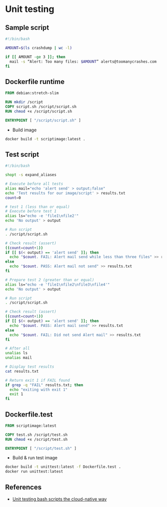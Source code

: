 # Unit testing

## Sample script

```bash
#!/bin/bash

AMOUNT=$(ls crashdump | wc -l)

if [[ AMOUNT -ge 3 ]]; then
  mail -s “Alert: Too many files: $AMOUNT” alerts@toomanycrashes.com
fi
```

## Dockerfile runtime

```Dockerfile
FROM debian:stretch-slim

RUN mkdir /script
COPY script.sh /script/script.sh
RUN chmod +x /script/script.sh

ENTRYPOINT [ "/script/script.sh" ]
```

* Build image
```bash
docker build -t scriptimage:latest .
```

## Test script

```bash
#!/bin/bash

shopt -s expand_aliases

# Execute before all tests
alias mail="echo 'alert send' > output;false"
echo 'Test results for our image/script' > results.txt
count=0

# test 1 (less than or equal)
# Execute before test 1
alias ls="echo -e 'file1\nfile2'"
echo 'No output' > output

# Run script
. /script/script.sh

# Check result (assert)
((count=count+1))
if [[ $(< output) == 'alert send' ]]; then
  echo "$count. FAIL: Alert mail send while less than three files" >> results.txt
else
  echo "$count. PASS: Alert mail not send" >> results.txt
fi

# Prepare test 2 (greater than or equal)
alias ls="echo -e 'file1\nfile2\nfile3\nfile4'"
echo 'No output' > output

# Run script
. /script/script.sh

# Check result (assert)
((count=count+1))
if [[ $(< output) == 'alert send' ]]; then
  echo "$count. PASS: Alert mail send" >> results.txt
else
  echo "$count. FAIL: Did not send Alert mail" >> results.txt
fi

# After all
unalias ls
unalias mail

# Display test results
cat results.txt

# Return exit 1 if FAIL found
if grep -q "FAIL" results.txt; then
  echo "exiting with exit 1"
  exit 1
fi

```

## Dockerfile.test

```Dockerfile
FROM scriptimage:latest

COPY test.sh /script/test.sh
RUN chmod +x /script/test.sh

ENTRYPOINT [ "/script/test.sh" ]
```
* Build & run test image

```bash
docker build -t unittest:latest -f Dockerfile.test .
docker run unittest:latest
```


## References

* [Unit testing bash scripts the cloud-native way](https://www.flowfactor.be/unit-testing-bash-scripts-the-cloud-native-way/)

